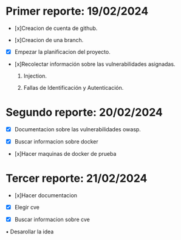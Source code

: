
# Primer reporte: 19/02/2024

- [x]Creacion de cuenta de github.

- [x]Creacion de una branch.

- [x] Empezar la planificacion del proyecto.

- [x]Recolectar información sobre las vulnerabilidades asignadas. 

    1. Injection.
    
    2. Fallas de Identificación y Autenticación.
    
# Segundo reporte:  20/02/2024


- [x] Documentacion sobre las vulnerabilidades owasp.

- [x] Buscar informacion sobre docker

- [x]Hacer maquinas de docker de prueba

# Tercer reporte:  21/02/2024


- [x]Hacer documentacion

- [x] Elegir cve 

- [x] Buscar informacion sobre cve

• Desarollar la idea


